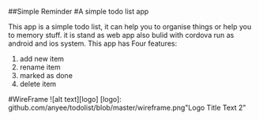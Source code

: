 ##Simple Reminder
#A simple todo list app

This app is a simple todo list, it can help you to organise things or help you to memory stuff.
it is stand as web app also bulid with cordova run as android and ios system.
This app has Four features:
1. add new item
2. rename item
3. marked as done
4. delete item

#WireFrame
![alt text][logo]
[logo]: github.com/anyee/todolist/blob/master/wireframe.png"Logo Title Text 2"
